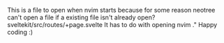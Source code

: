 This is a file to open when nvim starts because for some reason neotree can't open a file if a existing file isn't already open?
sveltekit/src/routes/+page.svelte
It has to do with opening nvim ."
Happy coding :)
